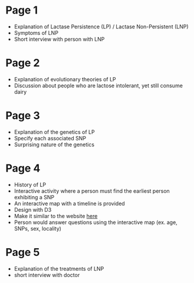 # Page 1

- Explanation of Lactase Persistence (LP) / Lactase Non-Persistent (LNP)
- Symptoms of LNP
- Short interview with person with LNP

# Page 2

- Explanation of evolutionary theories of LP
- Discussion about people who are lactose intolerant, yet still consume dairy

# Page 3

- Explanation of the genetics of LP
- Specify each associated SNP
- Surprising nature of the genetics

# Page 4

- History of LP
- Interactive activity where a person must find the earliest person exhibiting a SNP
- An interactive map with a timeline is provided
- Design with D3
- Make it similar to the website [here](https://dora.modelrxiv.org/)
- Person would answer questions using the interactive map (ex. age, SNPs, sex, locality)

# Page 5

- Explanation of the treatments of LNP
- short interview with doctor
